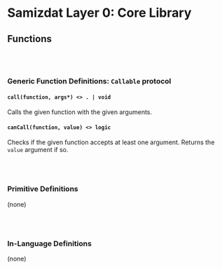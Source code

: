 Samizdat Layer 0: Core Library
==============================

Functions
---------

<br><br>
### Generic Function Definitions: `Callable` protocol

#### `call(function, args*) <> . | void`

Calls the given function with the given arguments.


#### `canCall(function, value) <> logic`

Checks if the given function accepts at least one argument. Returns the
`value` argument if so.


<br><br>
### Primitive Definitions

(none)


<br><br>
### In-Language Definitions

(none)
